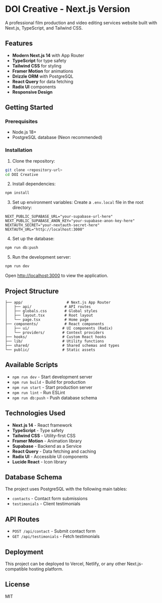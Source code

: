 # DOI Creative - Next.js Version

A professional film production and video editing services website built with Next.js, TypeScript, and Tailwind CSS.

## Features

- **Modern Next.js 14** with App Router
- **TypeScript** for type safety
- **Tailwind CSS** for styling
- **Framer Motion** for animations
- **Drizzle ORM** with PostgreSQL
- **React Query** for data fetching
- **Radix UI** components
- **Responsive Design**

## Getting Started

### Prerequisites

- Node.js 18+ 
- PostgreSQL database (Neon recommended)

### Installation

1. Clone the repository:
```bash
git clone <repository-url>
cd DOI Creative
```

2. Install dependencies:
```bash
npm install
```

3. Set up environment variables:
Create a `.env.local` file in the root directory:
```env
NEXT_PUBLIC_SUPABASE_URL="your-supabase-url-here"
NEXT_PUBLIC_SUPABASE_ANON_KEY="your-supabase-anon-key-here"
NEXTAUTH_SECRET="your-nextauth-secret-here"
NEXTAUTH_URL="http://localhost:3000"
```

4. Set up the database:
```bash
npm run db:push
```

5. Run the development server:
```bash
npm run dev
```

Open [http://localhost:3000](http://localhost:3000) to view the application.

## Project Structure

```
├── app/                    # Next.js App Router
│   ├── api/               # API routes
│   ├── globals.css        # Global styles
│   ├── layout.tsx         # Root layout
│   └── page.tsx           # Home page
├── components/            # React components
│   ├── ui/               # UI components (Radix)
│   └── providers/        # Context providers
├── hooks/                # Custom React hooks
├── lib/                  # Utility functions
├── shared/               # Shared schemas and types
└── public/               # Static assets
```

## Available Scripts

- `npm run dev` - Start development server
- `npm run build` - Build for production
- `npm run start` - Start production server
- `npm run lint` - Run ESLint
- `npm run db:push` - Push database schema

## Technologies Used

- **Next.js 14** - React framework
- **TypeScript** - Type safety
- **Tailwind CSS** - Utility-first CSS
- **Framer Motion** - Animation library
- **Supabase** - Backend as a Service
- **React Query** - Data fetching and caching
- **Radix UI** - Accessible UI components
- **Lucide React** - Icon library

## Database Schema

The project uses PostgreSQL with the following main tables:

- `contacts` - Contact form submissions
- `testimonials` - Client testimonials

## API Routes

- `POST /api/contact` - Submit contact form
- `GET /api/testimonials` - Fetch testimonials

## Deployment

This project can be deployed to Vercel, Netlify, or any other Next.js-compatible hosting platform.

## License

MIT 